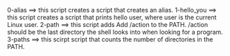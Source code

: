0-alias ==> this script creates a script that creates an alias.
1-hello_you ==> this script creates a script that prints hello user, where user is the current Linux user.
2-path ==> this script adds Add /action to the PATH. /action should be the last directory the shell looks into when looking for a program.
3-paths ==> this scirpt  script that counts the number of directories in the PATH.
